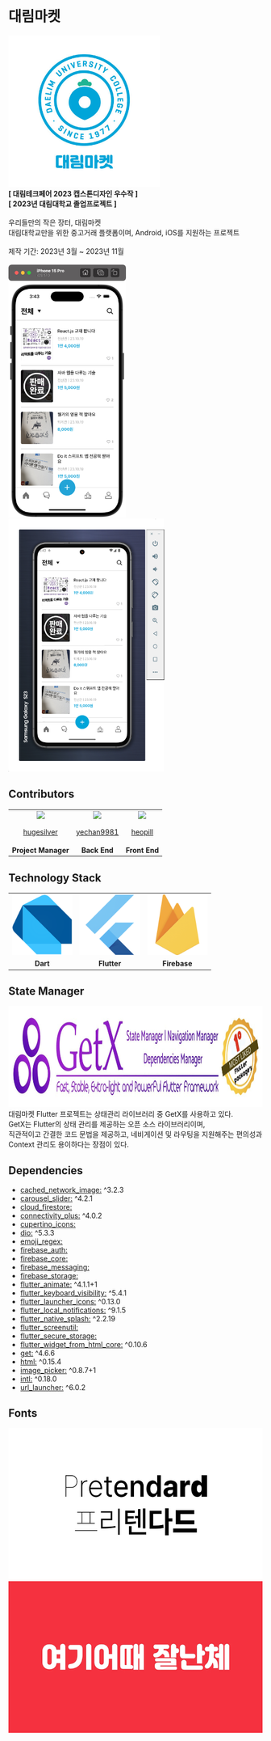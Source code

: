 # 대림마켓

<img src="https://github.com/team-ilpalsam/Flutter_DaelimMarket/blob/main/readme/daelimmarket_colored.jpg" width="300px" height="300px" />
<br />
<b>[ 대림테크페어 2023 캡스톤디자인 우수작 ]</b>
<br />
<b>[ 2023년 대림대학교 졸업프로젝트 ]</b>
<br />
<br />
우리들만의 작은 장터, 대림마켓
<br />
대림대학교만을 위한 중고거래 플랫폼이며, Android, iOS를 지원하는 프로젝트
<br />
<br />
제작 기간: 2023년 3월 ~ 2023년 11월
<br />
<br />
<img src="https://github.com/team-ilpalsam/Flutter_DaelimMarket/blob/main/readme/simulator_ios.png" width="auto" height="500px">
<img src="https://github.com/team-ilpalsam/Flutter_DaelimMarket/blob/main/readme/simulator_android.png" width="auto" height="500px">

## Contributors

<table>
  <tr>
    <td align="center">
      <a href="https://github.com/hugesilver">
        <img src="https://avatars.githubusercontent.com/u/44265544?v=4" width="120px" height="auto" >
        <br>
        <p>hugesilver</p>
      </a>
    </td>
    <td align="center">
      <a href="https://github.com/yechan9981">
        <img src="https://avatars.githubusercontent.com/u/127668815?v=4" width="120px" height="auto" >
        <br>
        <p>yechan9981</p>
      </a>
    </td>
    <td align="center">
      <a href="https://github.com/heopill">
        <img src="https://avatars.githubusercontent.com/u/24754232?v=4" width="120px" height="auto" >
        <br>
        <p>heopill</p>
      </a>
    </td>
  </tr>
  <tr>
    <td align="center"><b>Project Manager</b></td>
    <td align="center"><b>Back End</b></td>
    <td align="center"><b>Front End</b></td>
  </tr>
</table>

## Technology Stack

<table>
  <tr>
    <td align="center">
      <img src="https://github.com/team-ilpalsam/Flutter_DaelimMarket/blob/main/readme/logo_dart.png" width="120px" height="auto" >
    </td>
    <td align="center">
      <img src="https://github.com/team-ilpalsam/Flutter_DaelimMarket/blob/main/readme/logo_flutter.png" width="120px" height="auto" >
    </td>
    <td align="center">
      <img src="https://github.com/team-ilpalsam/Flutter_DaelimMarket/blob/main/readme/logo_firebase.png" width="120px" height="auto" >
    </td>
  </tr>
  <tr>
    <td align="center"><b>Dart</b></td>
    <td align="center"><b>Flutter</b></td>
    <td align="center"><b>Firebase</b></td>
  </tr>
</table>

## State Manager

<img src="https://github.com/team-ilpalsam/Flutter_DaelimMarket/blob/main/readme/getx.png" width="auto" height="200px">
<br />
대림마켓 Flutter 프로젝트는 상태관리 라이브러리 중 GetX를 사용하고 있다.
<br />
GetX는 Flutter의 상태 관리를 제공하는 오픈 소스 라이브러리이며,
<br />
직관적이고 간결한 코드 문법을 제공하고, 네비게이션 및 라우팅을 지원해주는 편의성과 Context 관리도 용이하다는 장점이 있다.

## Dependencies

- <a href="https://pub.dev/packages/cached_network_image">cached_network_image:</a> ^3.2.3
- <a href="https://pub.dev/packages/carousel_slider">carousel_slider:</a> ^4.2.1
- <a href="https://pub.dev/packages/cloud_firestore">cloud_firestore: </a>
- <a href="https://pub.dev/packages/connectivity_plus">connectivity_plus:</a> ^4.0.2
- <a href="https://pub.dev/packages/cupertino_icons">cupertino_icons: </a>
- <a href="https://pub.dev/packages/dio">dio:</a> ^5.3.3
- <a href="https://pub.dev/packages/emoji_regex">emoji_regex: </a>
- <a href="https://pub.dev/packages/firebase_auth">firebase_auth:</a>
- <a href="https://pub.dev/packages/firebase_core">firebase_core: </a>
- <a href="https://pub.dev/packages/firebase_messaging">firebase_messaging:</a>
- <a href="https://pub.dev/packages/firebase_storage">firebase_storage: </a>
- <a href="https://pub.dev/packages/flutter_animate">flutter_animate:</a> ^4.1.1+1
- <a href="https://pub.dev/packages/flutter_keyboard_visibility">flutter_keyboard_visibility:</a> ^5.4.1
- <a href="https://pub.dev/packages/flutter_launcher_icons">flutter_launcher_icons:</a> ^0.13.0
- <a href="https://pub.dev/packages/flutter_local_notifications">flutter_local_notifications:</a> ^9.1.5
- <a href="https://pub.dev/packages/flutter_native_splash">flutter_native_splash:</a> ^2.2.19
- <a href="https://pub.dev/packages/flutter_screenutil">flutter_screenutil: </a>
- <a href="https://pub.dev/packages/flutter_secure_storage">flutter_secure_storage: </a>
- <a href="https://pub.dev/packages/flutter_widget_from_html_core">flutter_widget_from_html_core:</a> ^0.10.6
- <a href="https://pub.dev/packages/get">get:</a> ^4.6.6
- <a href="https://pub.dev/packages/html">html:</a> ^0.15.4
- <a href="https://pub.dev/packages/image_picker">image_picker:</a> ^0.8.7+1
- <a href="https://pub.dev/packages/intl">intl:</a> ^0.18.0
- <a href="https://pub.dev/packages/url_launcher">url_launcher:</a> ^6.0.2

## Fonts

<a href="https://cactus.tistory.com/306">
  <img src="https://github.com/team-ilpalsam/Flutter_DaelimMarket/blob/main/readme/fonts_pretendard.jpg" width="auto" height="300px" >
</a>
<br />
<a href="https://gccompany.co.kr/font#download">
  <img src="https://github.com/team-ilpalsam/Flutter_DaelimMarket/blob/main/readme/fonts_jalnan.jpg" width="auto" height="300px" >
</a>
